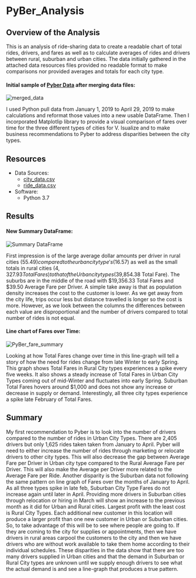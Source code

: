 # PyBer_Analysis

## Overview of the Analysis
This is an analysis of ride-sharing data to create a readable chart of total rides, drivers, and fares as well as to calculate averages of rides and drivers between rural, suburban and urban cities. The data initially gathered in the attached data resources files provided no readable format to make comparisons nor provided averages and totals for each city type.

#### Initial sample of [Pyber Data](https://github.com/LauraHaq/PyBer_Analysis/blob/main/Resources/PyBer_ride_data.csv) after merging data files:

![merged_data](https://user-images.githubusercontent.com/86267773/127724808-a82563db-63cf-41a0-a8ec-10c02631ca0d.png)

I used Python pull data from January 1, 2019 to April 29, 2019 to make calculations and reformat those values into a new usable DataFrame. Then I incorporated Matplotlip library to provide a visual comparison of fares over time for the three different types of cities for V. Isualize and to make business recommendations  to Pyber to address disparities between the city types. 

## Resources
- Data Sources:
  - [city_data.csv](https://github.com/LauraHaq/PyBer_Analysis/blob/main/Resources/city_data.csv)
  - [ride_data.csv](https://github.com/LauraHaq/PyBer_Analysis/blob/main/Resources/ride_data.csv)
- Software: 
  - Python 3.7

## Results
#### New Summary DataFrame:

![Summary DataFrame](https://user-images.githubusercontent.com/86267773/127724816-9c163b4d-3383-41a8-8d99-a516f3c4ad9e.png)

First impression is of the large average dollar amounts per driver in rural cities ($55.49) compared to the urban city type's ($16.57) as well as the small totals in rural cities ($4,327.93 Total Fares) to that of the Urban city types ($39,854.38 Total Fare). The suburbs are in the middle of the road with $19,356.33 Total Fares and $39.50 Average Fare per Driver. A simple take away is that as population density increases the cost to the customer is lower. As we get away from the city life, trips occur less but distance travelled is longer so the cost is more. However, as we look between the columns the differences between each value are disproportional and the number of drivers compared to total number of rides is not equal. 

#### Line chart of Fares over Time:

![PyBer_fare_summary](https://user-images.githubusercontent.com/86267773/127725486-37f61106-1b0b-425c-80be-8e0466bb4b34.png)

Looking at how Total Fares change over time in this line-graph will tell a story of how the need for rides change from late Winter to early Spring. This graph shows Total Fares in Rural City types experiences a spike every five weeks. It also shows a steady increase of Total Fares in Urban City Types coming out of mid-Winter and fluctuates into early Spring. Suburban Total Fares hovers around $1,000 and does not show any increase or decrease in supply or demand. Interestingly, all three city types experience a spike late February of Total Fares. 

## Summary
My first recommendation to Pyber is to look into the number of drivers compared to the number of rides in Urban City Types. There are 2,405 drivers but only 1,625 rides taken taken from January to April. Pyber will need to either increase the number of rides through marketing or relocate drivers to other city types. This will also decrease the gap between Average Fare per Driver in Urban city type compared to the Rural Average Fare per Driver. This will also make the Average per Driver more related to the Average Fare per Ride. Another disparity is the Suburban data not following the same pattern on line graph of Fares over the months of January to April. As all three types spike in late feb, Suburban City Type Fares do not increase again until later in April. Providing more drivers in Suburban cities through relocation or hiring in March will show an increase to the previous month as it did for Urban and Rural cities. Largest profit with the least cost is Rural City Types. Each additional new customer in this location will produce a larger profit than one new customer in Urban or Suburban cities. So, to take advantage of this will be to see where people are going to. If they are coming to the city for supplies or appointments, then we have drivers in rural areas carpool the customers to the city and then we have drivers who are without work available to take them home according to their individual schedules. These disparities in the data show that there are too many drivers supplied in Urban cities and that the demand in Suburban or Rural City types are unknown until we supply enough drivers to see what the actual demand is and see a line-graph that produces a true pattern.
